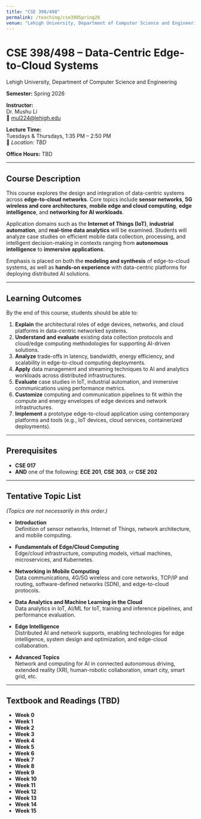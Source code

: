 ```yaml
---
title: "CSE 398/498"
permalink: /teaching/cse398Spring26
venue: "Lehigh University, Department of Computer Science and Engineering"
---
```



# CSE 398/498 – Data-Centric Edge-to-Cloud Systems  

Lehigh University, Department of Computer Science and Engineering

**Semester:** Spring 2026  

**Instructor:**  
Dr. Mushu Li  
📧 [mul224@lehigh.edu](mailto:mul224@lehigh.edu)

**Lecture Time:**  
Tuesdays & Thursdays, 1:35 PM – 2:50 PM  
📍 *Location: TBD*

**Office Hours:** TBD  

---

## Course Description
This course explores the design and integration of data-centric systems across **edge-to-cloud networks**. Core topics include **sensor networks**, **5G wireless and core architectures**, **mobile edge and cloud computing**, **edge intelligence**, and **networking for AI workloads**.  

Application domains such as the **Internet of Things (IoT)**, **industrial automation**, and **real-time data analytics** will be examined. Students will analyze case studies on efficient mobile data collection, processing, and intelligent decision-making in contexts ranging from **autonomous intelligence** to **immersive applications**.  

Emphasis is placed on both the **modeling and synthesis** of edge-to-cloud systems, as well as **hands-on experience** with data-centric platforms for deploying distributed AI solutions.

---

## Learning Outcomes
By the end of this course, students should be able to:

1. **Explain** the architectural roles of edge devices, networks, and cloud platforms in data-centric networked systems.  
2. **Understand and evaluate** existing data collection protocols and cloud/edge computing methodologies for supporting AI-driven solutions.  
3. **Analyze** trade-offs in latency, bandwidth, energy efficiency, and scalability in edge-to-cloud computing deployments.  
4. **Apply** data management and streaming techniques to AI and analytics workloads across distributed infrastructures.  
5. **Evaluate** case studies in IoT, industrial automation, and immersive communications using performance metrics.  
6. **Customize** computing and communication pipelines to fit within the compute and energy envelopes of edge devices and network infrastructures.  
7. **Implement** a prototype edge-to-cloud application using contemporary platforms and tools (e.g., IoT devices, cloud services, containerized deployments).

---

## Prerequisites
- **CSE 017**  
- **AND** one of the following: **ECE 201**, **CSE 303**, or **CSE 202**

---

## Tentative Topic List  
*(Topics are not necessarily in this order.)*

- **Introduction**  
  Definition of sensor networks, Internet of Things, network architecture, and mobile computing.  

- **Fundamentals of Edge/Cloud Computing**  
  Edge/cloud infrastructure, computing models, virtual machines, microservices, and Kubernetes.  

- **Networking in Mobile Computing**  
  Data communications, 4G/5G wireless and core networks, TCP/IP and routing, software-defined networks (SDN), and edge-to-cloud protocols.  

- **Data Analytics and Machine Learning in the Cloud**  
  Data analytics in IoT, AI/ML for IoT, training and inference pipelines, and performance evaluation.  

- **Edge Intelligence**  
  Distributed AI and network supports, enabling technologies for edge intelligence, system design and optimization, and edge-cloud collaboration.  

- **Advanced Topics**  
  Network and computing for AI in connected autonomous driving, extended reality (XR), human-robotic collaboration, smart city, smart grid, etc.

---

## Textbook and Readings (TBD)

- **Week 0**  
- **Week 1**  
- **Week 2**  
- **Week 3**  
- **Week 4**  
- **Week 5**  
- **Week 6**  
- **Week 7**  
- **Week 8**  
- **Week 9**  
- **Week 10**  
- **Week 11**  
- **Week 12**  
- **Week 13**  
- **Week 14**  
- **Week 15**  

